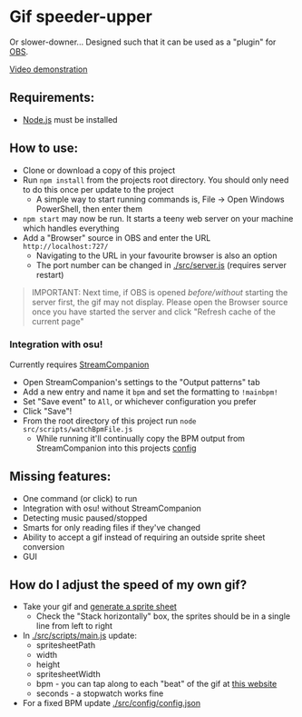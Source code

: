 # Gif speeder-upper

Or slower-downer...
Designed such that it can be used as a "plugin" for [OBS](https://obsproject.com/).

[Video demonstration](https://www.youtube.com/watch?v=KW616nsW86k&feature=youtu.be)

## Requirements:

- [Node.js](https://nodejs.org/en/download/) must be installed

## How to use:

- Clone or download a copy of this project
- Run `npm install` from the projects root directory. You should only need to do this once per update to the project
  - A simple way to start running commands is, File -> Open Windows PowerShell, then enter them
- `npm start` may now be run. It starts a teeny web server on your machine which handles everything
- Add a "Browser" source in OBS and enter the URL `http://localhost:727/`
  - Navigating to the URL in your favourite browser is also an option
  - The port number can be changed in [./src/server.js](./src/server.js) (requires server restart)

> IMPORTANT: Next time, if OBS is opened _before/without_ starting the server first, the gif may not display.
> Please open the Browser source once you have started the server and click "Refresh cache of the current page"

### Integration with osu!

Currently requires [StreamCompanion](https://github.com/Piotrekol/StreamCompanion)

- Open StreamCompanion's settings to the "Output patterns" tab
- Add a new entry and name it `bpm` and set the formatting to `!mainbpm!`
- Set "Save event" to `All`, or whichever configuration you prefer
- Click "Save"!
- From the root directory of this project run `node src/scripts/watchBpmFile.js`
  - While running it'll continually copy the BPM output from StreamCompanion into this projects [config](./src/config/config.json)

## Missing features:

- One command (or click) to run
- Integration with osu! without StreamCompanion
- Detecting music paused/stopped
- Smarts for only reading files if they've changed
- Ability to accept a gif instead of requiring an outside sprite sheet conversion
- GUI

## How do I adjust the speed of my own gif?

- Take your gif and [generate a sprite sheet](https://ezgif.com/gif-to-sprite)
  - Check the "Stack horizontally" box, the sprites should be in a single line from left to right
- In [./src/scripts/main.js](./src/scripts/main.js) update:
  - spritesheetPath
  - width
  - height
  - spritesheetWidth
  - bpm - you can tap along to each "beat" of the gif at [this website](https://www.all8.com/tools/bpm.htm)
  - seconds - a stopwatch works fine
- For a fixed BPM update [./src/config/config.json](./src/config/config.json)

